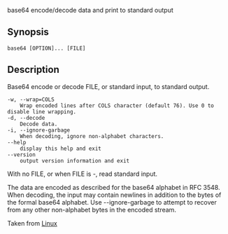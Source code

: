 base64 encode/decode data and print to standard output
## Synopsis
```base64 [OPTION]... [FILE]```
## Description
Base64 encode or decode FILE, or standard input, to standard output.
```
-w, --wrap=COLS
    Wrap encoded lines after COLS character (default 76). Use 0 to disable line wrapping. 
-d, --decode
    Decode data. 
-i, --ignore-garbage
    When decoding, ignore non-alphabet characters. 
--help
    display this help and exit 
--version
    output version information and exit
```
With no FILE, or when FILE is -, read standard input.

The data are encoded as described for the base64 alphabet in RFC 3548. When decoding, the input may contain newlines in addition to the bytes of the formal base64 alphabet. Use --ignore-garbage to attempt to recover from any other non-alphabet bytes in the encoded stream. 

Taken from [Linux](https://linux.die.net/man/1/base64)